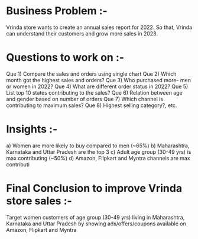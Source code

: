 # Business Problem :- 
 
Vrinda store wants to create an annual sales report for 2022. So that, Vrinda
can understand their customers and grow more sales in 2023.


# Questions to work on :- 

Que 1)  Compare the sales and orders using single chart
Que 2)  Which month got the highest sales and orders?
Que 3)  Who purchased more- men or women in 2022?
Que 4)  What are different order status in 2022?
Que 5)  List top 10 states contributing to the sales?
Que 6)  Relation between age and gender based on number of orders
Que 7)  Which channel is contributing to maximum sales?
Que 8)  Highest selling category?, etc.



# Insights :-  

a) Women are more likely to buy compared to men (~65%)
b) Maharashtra, Karnataka and Uttar Pradesh are the top 3
c) Adult age group (30-49 yrs) is max contributing (~50%)
d) Amazon, Flipkart and Myntra channels are max contributi

# Final Conclusion to improve Vrinda store sales :-

Target women customers of age group (30-49 yrs) living in Maharashtra, Karnataka
and Uttar Pradesh by showing ads/offers/coupons available on Amazon, Flipkart 
and Myntra
